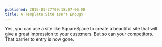 ```yaml
---
published: 2015-01-27T09:18:07-06:00
title: A Template Site Isn't Enough
---
```

Yes, you can use a site like SquareSpace to create a beautiful site that will give a great impression to your customers. But so can your competitors. That barrier to entry is now gone.